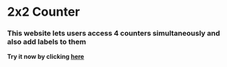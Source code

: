 # <b>2x2 Counter

### This website lets users access 4 counters simultaneously and also add labels to them

Try it now by clicking [here](https://brave-benz-3acb08.netlify.app/)
